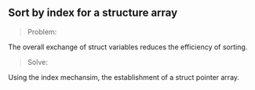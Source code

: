 ## Sort by index for a structure array

> Problem:

The overall exchange of struct variables reduces the efficiency of sorting.

> Solve:

Using the index mechansim, the establishment of a struct pointer array.